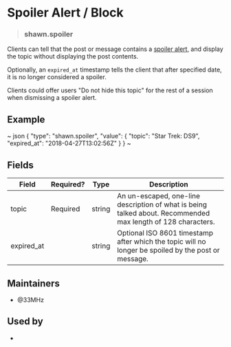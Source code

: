 <!-- give your raw item a title -->
# Spoiler Alert / Block

<!-- specify the "type" for your raw item -->
> ### shawn.spoiler

<!-- provide a description of what your raw represents -->
Clients can tell that the post or message contains a [spoiler alert](https://www.wordnik.com/words/spoiler%20alert), and display the topic without displaying the post contents.

Optionally, an `expired_at` timestamp tells the client that after specified date, it is no longer considered a spoiler.

Clients could offer users "Do not hide this topic" for the rest of a session when dismissing a spoiler alert.

<!-- provide at least one example of what your raw might look like in the wild -->
## Example

~ json
{
    "type": "shawn.spoiler",
    "value": {
        "topic": "Star Trek: DS9",
        "expired_at": "2018-04-27T13:02:56Z"
    }
}
~

<!-- provide a complete description of the fields in the "value" object for your raw -->
## Fields

|Field|Required?|Type|Description|
|-----|---------|----|-----------|
|topic|Required|string|An un-escaped, one-line description of what is being talked about. Recommended max length of 128 characters.|
|expired_at||string|Optional ISO 8601 timestamp after which the topic will no longer be spoiled by the post or message.|

<!-- provide a way to contact you -->
## Maintainers
* @33MHz

<!-- provide references to compatible apps / service -->
## Used by
* 
